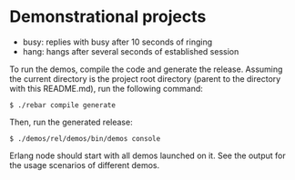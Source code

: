 Demonstrational projects
=======================

* busy: replies with busy after 10 seconds of ringing
* hang: hangs after several seconds of established session

To run the demos, compile the code and generate the release.
Assuming the current directory is the project root directory
(parent to the directory with this README.md), run the following
command:

    $ ./rebar compile generate

Then, run the generated release:

    $ ./demos/rel/demos/bin/demos console

Erlang node should start with all demos launched on it. See
the output for the usage scenarios of different demos.
